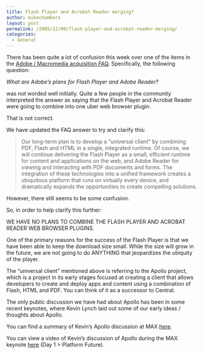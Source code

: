 ```yaml
---
title: Flash Player and Acrobat Reader merging?
author: mikechambers
layout: post
permalink: /2005/12/09/flash-player-and-acrobat-reader-merging/
categories:
  - General
---
```



There has been quite a lot of confusion this week over one of the items in the [Adobe / Macromedia acquisition FAQ][1]. Specifically, the following question:

*What are Adobe&#8217;s plans for Flash Player and Adobe Reader?*

was not worded well initially. Quite a few people in the community interpreted the answer as saying that the Flash Player and Acrobat Reader were going to combine into one uber web browser plugin.  
<!--more-->

  
That is not correct.

We have updated the FAQ answer to try and clarify this:

> Our long-term plan is to develop a &#8220;universal client&#8221; by combining PDF, Flash and HTML in a single, integrated runtime. Of course, we will continue delivering the Flash Player as a small, efficient runtime for content and applications on the web, and Adobe Reader for viewing and interacting with PDF documents and forms. The integration of these technologies into a unified framework creates a ubiquitous platform that runs on virtually every device, and dramatically expands the opportunities to create compelling solutions.

However, there still seems to be some confusion.

So, in order to help clarify this further:

WE HAVE NO PLANS TO COMBINE THE FLASH PLAYER AND ACROBAT READER WEB BROWSER PLUGINS.

One of the primary reasons for the success of the Flash Player is that we have been able to keep the download size small. While the size will grow in the future, we are not going to do ANYTHING that jeopardizes the ubiquity of the player.

The &#8220;universal client&#8221; mentioned above is referring to the Apollo project, which is a project in its early stages focused at creating a client that allows developers to create and deploy apps and content using a combination of Flash, HTML and PDF. You can think of it as a successor to Central.

The only public discussion we have had about Apollo has been in some recent keynotes, where Kevin Lynch laid out some of our early ideas / thoughts about Apollo. 

You can find a summary of Kevin&#8217;s Apollo discussion at MAX [here][2].

You can view a video of Kevin&#8217;s discussion of Apollo during the MAX keynote [here][3] (Day 1 > Platform Future).

 [1]: http://www.adobe.com/aboutadobe/invrelations/adobeandmacromedia_faq.html
 [2]: http://www.macromedia.com/devnet/max2005/articles/gen_session1.html
 [3]: http://www.macromedia.com/macromedia/events/max/max2005/video/